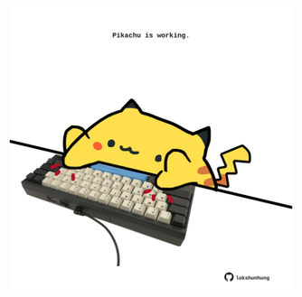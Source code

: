 <!-- built at 14/11/2021, 05:01:32 UTC -->
<p align="center">
  <img width="500" height="500" src="./ReadmeImage.svg">
</p>
